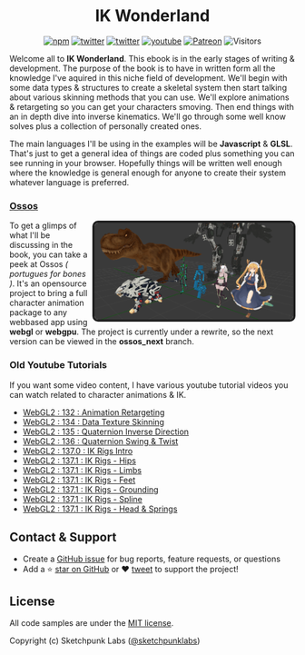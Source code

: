 <center>

<h1>IK Wonderland</h1>

[![npm](https://img.shields.io/badge/Sponsor-donate-blue?style=flat-square&logo=github)](https://github.com/sponsors/sketchpunklabs)
[![twitter](https://img.shields.io/badge/Mastodon-profile-blue?style=flat-square&logo=mastodon)](https://mastodon.gamedev.place/@sketchpunk)
[![twitter](https://img.shields.io/badge/Twitter-profile-blue?style=flat-square&logo=twitter)](https://twitter.com/SketchpunkLabs)
[![youtube](https://img.shields.io/badge/Youtube-subscribe-red?style=flat-square&logo=youtube)](https://youtube.com/c/sketchpunklabs)
[![Patreon](https://img.shields.io/badge/Patreon-donate-red?style=flat-square&logo=youtube)](https://www.patreon.com/sketchpunk)
![Visitors](https://visitor-badge.laobi.icu/badge?page_id=ikwonderland)

</center>

Welcome all to **IK Wonderland**. This ebook is in the early stages of writing & development. The purpose of the book is to
have in written form all the knowledge I've aquired in this niche field of development. We'll begin with some data types & structures
to create a skeletal system then start talking about various skinning methods that you can use. We'll explore animations & retargeting so you can get your characters smoving. Then end things with an in depth dive into inverse kinematics. We'll go through some well know solves plus a collection of personally created ones.

The main languages I'll be using in the examples will be **Javascript** & **GLSL**. That's just to get a general idea of things are coded plus something you can see running in your browser. Hopefully things will be written well enough where the knowledge is general enough for anyone to create their system whatever language is preferred.


### [Ossos](https://github.com/sketchpunklabs/ossos) <!-- {docsify-ignore} -->
<img align="right" width="350px" src="./chapters/_img/ossos_demo.gif" style="border:4px solid #202020; margin:0px 0px 0px 8px; border-radius:10px;">

To get a glimps of what I'll be discussing in the book, you can take a peek 
at Ossos *( portugues for bones )*. It's an opensource project to bring a full character animation
package to any webbased app using **webgl** or **webgpu**. The project is currently under a rewrite, so the next version
can be viewed in the **ossos_next** branch.


### Old Youtube Tutorials <!-- {docsify-ignore} -->
If you want some video content, I have various youtube tutorial videos you can watch related to character animations & IK.
- [WebGL2 : 132 : Animation Retargeting](https://www.youtube.com/watch?v=c9qBhFsAIIg)
- [WebGL2 : 134 : Data Texture Skinning](https://www.youtube.com/watch?v=QF4Kk4KQoII)
- [WebGL2 : 135 : Quaternion Inverse Direction](https://www.youtube.com/watch?v=hT5asIUBoX8)
- [WebGL2 : 136 : Quaternion Swing & Twist](https://www.youtube.com/watch?v=Hc2eHJUOEBE)
- [WebGL2 : 137.0 : IK Rigs Intro](https://www.youtube.com/watch?v=OMmXo3Jejxk)
- [WebGL2 : 137.1 : IK Rigs - Hips ](https://www.youtube.com/watch?v=G6u-6yaf-VA)
- [WebGL2 : 137.1 : IK Rigs - Limbs ](https://www.youtube.com/watch?v=1IRTe69XT_A)
- [WebGL2 : 137.1 : IK Rigs - Feet ](https://www.youtube.com/watch?v=atNiBwL7aTg)
- [WebGL2 : 137.1 : IK Rigs - Grounding ](https://www.youtube.com/watch?v=t1nE8UBsWvQ)
- [WebGL2 : 137.1 : IK Rigs - Spline ](https://www.youtube.com/watch?v=wanZew7PVEo)
- [WebGL2 : 137.1 : IK Rigs - Head & Springs ](https://www.youtube.com/watch?v=LoTlHB_IZg8)


## Contact & Support <!-- {docsify-ignore} -->
- Create a [GitHub issue](https://github.com/sketchpunklabs/ikwonderland/issues) for bug reports, feature requests, or questions
- Add a ⭐️ [star on GitHub](https://github.com/sketchpunklabs/ikwonderland) or ❤️ [tweet](https://twitter.com/intent/tweet?url=https%3A%2F%2Fgithub.com%2Fsketchpunklabs%2Fikwonderland&hashtags=javascript) to support the project!

## License <!-- {docsify-ignore} -->

All code samples are under the [MIT license](https://github.com/sketchpunklabs/ikwonderland/LICENSE).

Copyright (c) Sketchpunk Labs ([@sketchpunklabs](https://twitter.com/sketchpunklabs))
